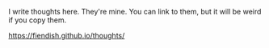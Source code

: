 I write thoughts here. They're mine. You can link to them, but it will be weird if you copy them.

https://fiendish.github.io/thoughts/
